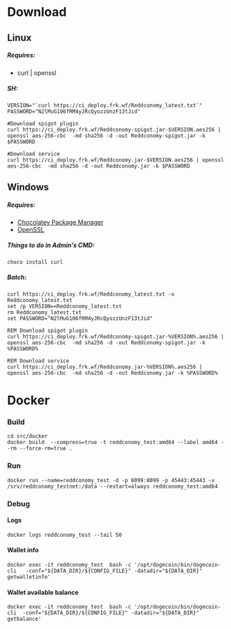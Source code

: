 # Download

## Linux
##### Requires:
-  curl | openssl

##### SH:
```
VERSION="`curl https://ci_deploy.frk.wf/Reddconomy_latest.txt`"
PASSWORD="N2lMuG106fRM4yJRcQyozzUnzF13tJid"

#Download spigot plugin
curl https://ci_deploy.frk.wf/Reddconomy-spigot.jar-$VERSION.aes256 | openssl aes-256-cbc  -md sha256 -d -out Reddconomy-spigot.jar -k $PASSWORD

#Download service
curl https://ci_deploy.frk.wf/Reddconomy.jar-$VERSION.aes256 | openssl aes-256-cbc  -md sha256 -d -out Reddconomy.jar -k $PASSWORD

```

## Windows
##### Requires:
- [Chocolatey Package Manager](https://chocolatey.org/install)
- [OpenSSL](https://sourceforge.net/projects/openssl/files/latest/download?source=typ_redirect)

##### Things to do in Admin's CMD:
```
choco install curl
```

##### Batch:
```
curl https://ci_deploy.frk.wf/Reddconomy_latest.txt -o Reddconomy_latest.txt
set /p VERSION=<Reddconomy_latest.txt
rm Reddconomy_latest.txt
set PASSWORD="N2lMuG106fRM4yJRcQyozzUnzF13tJid"

REM Download spigot plugin
curl https://ci_deploy.frk.wf/Reddconomy-spigot.jar-%VERSION%.aes256 | openssl aes-256-cbc  -md sha256 -d -out Reddconomy-spigot.jar -k %PASSWORD%

REM Download service
curl https://ci_deploy.frk.wf/Reddconomy.jar-%VERSION%.aes256 | openssl aes-256-cbc  -md sha256 -d -out Reddconomy.jar -k %PASSWORD%
```




# Docker

### Build

```
cd src/docker
docker build  --compress=true -t reddconomy_test:amd64 --label amd64 --rm --force-rm=true .
```

### Run

```
docker run --name=reddconomy_test -d -p 8099:8099 -p 45443:45443 -v /srv/reddconomy_testnet:/data --restart=always reddconomy_test:amd64
```

### Debug

#### Logs

```
docker logs reddconomy_test --tail 50
```

#### Wallet info

```
docker exec -it reddconomy_test  bash -c '/opt/dogecoin/bin/dogecoin-cli   -conf="${DATA_DIR}/${CONFIG_FILE}" -datadir="${DATA_DIR}" getwalletinfo'
```

#### Wallet available balance
```
docker exec -it reddconomy_test  bash -c '/opt/dogecoin/bin/dogecoin-cli  -conf="${DATA_DIR}/${CONFIG_FILE}" -datadir="${DATA_DIR}" getbalance'
```